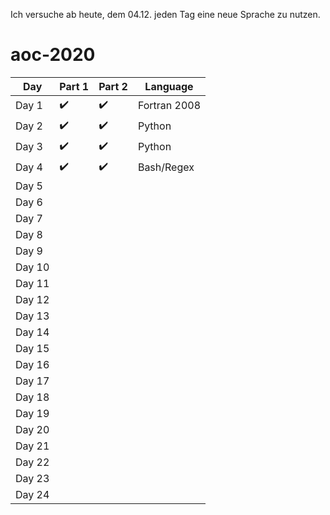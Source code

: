 Ich versuche ab heute, dem 04.12. jeden Tag eine neue Sprache zu nutzen.

# aoc-2020

| Day    | Part 1             | Part 2             | Language     |
| ------ | ------------------ | ------------------ | ------------ |
| Day 1  | :heavy_check_mark: | :heavy_check_mark: | Fortran 2008 |
| Day 2  | :heavy_check_mark: | :heavy_check_mark: | Python       |
| Day 3  | :heavy_check_mark: | :heavy_check_mark: | Python       |
| Day 4  | :heavy_check_mark: | :heavy_check_mark: | Bash/Regex   |
| Day 5  |                    |                    |              |
| Day 6  |                    |                    |              |
| Day 7  |                    |                    |              |
| Day 8  |                    |                    |              |
| Day 9  |                    |                    |              |
| Day 10 |                    |                    |              |
| Day 11 |                    |                    |              |
| Day 12 |                    |                    |              |
| Day 13 |                    |                    |              |
| Day 14 |                    |                    |              |
| Day 15 |                    |                    |              |
| Day 16 |                    |                    |              |
| Day 17 |                    |                    |              |
| Day 18 |                    |                    |              |
| Day 19 |                    |                    |              |
| Day 20 |                    |                    |              |
| Day 21 |                    |                    |              |
| Day 22 |                    |                    |              |
| Day 23 |                    |                    |              |
| Day 24 |                    |                    |              |

